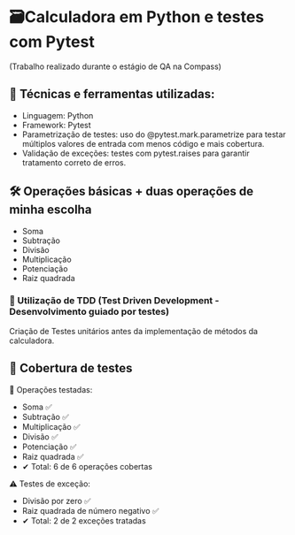 # 🗃Calculadora em Python e testes com Pytest
(Trabalho realizado durante o estágio de QA na Compass)

## 🧰 Técnicas e ferramentas utilizadas:
- Linguagem: Python
- Framework: Pytest
- Parametrização de testes: uso do @pytest.mark.parametrize para testar múltiplos valores de entrada com menos código e mais cobertura.
- Validação de exceções: testes com pytest.raises para garantir tratamento correto de erros.

## 🛠 Operações básicas + duas operações de minha escolha
- Soma
- Subtração
- Divisão
- Multiplicação
- Potenciação
- Raiz quadrada

### 📝 Utilização de TDD (Test Driven Development - Desenvolvimento guiado por testes)
 Criação de Testes unitários antes da implementação de métodos da calculadora.

## 🔎 Cobertura de testes
🔢 Operações testadas:
- Soma ✅
- Subtração ✅
- Multiplicação ✅
- Divisão ✅
- Potenciação ✅
- Raiz quadrada ✅
- ✔ Total: 6 de 6 operações cobertas

⚠️ Testes de exceção:
- Divisão por zero ✅
- Raiz quadrada de número negativo ✅
- ✔ Total: 2 de 2 exceções tratadas
